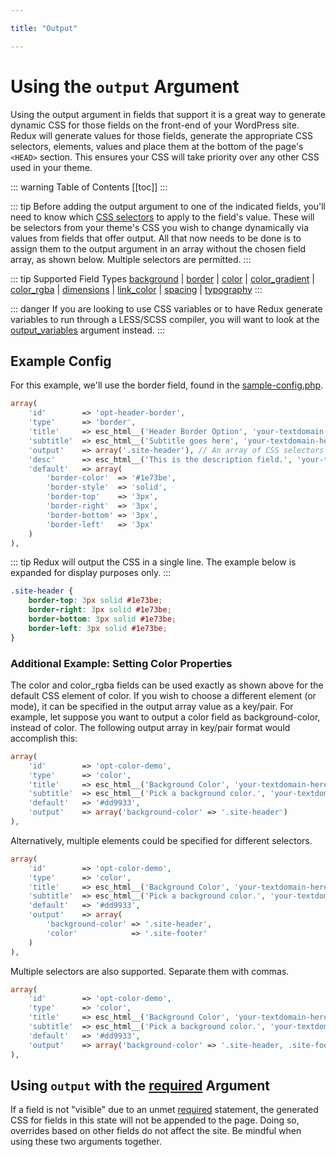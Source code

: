 ```yaml
---

title: "Output" 

---
```


# Using the `output` Argument

Using the output argument in fields that support it is a great way to generate dynamic CSS for those fields on the 
front-end of your WordPress site.  Redux will generate values for those fields, generate the appropriate CSS selectors, 
elements, values and place them at the bottom of the page's `<HEAD>` section. This ensures your CSS will take 
priority over any other CSS used in your theme.

::: warning Table of Contents
[[toc]]
:::

::: tip 
Before adding the output argument to one of the indicated fields, you'll need to know which 
[CSS selectors](http://www.w3schools.com/cssref/css_selectors.asp) to apply to the field's value. These will 
be selectors from your theme's CSS you wish to change dynamically via values from fields that offer output. All that 
now needs to be done is to assign them to the output argument in an array without the chosen field array, as shown below. 
Multiple selectors are permitted.
:::

::: tip Supported Field Types
[background](../../core-fields/background.md) | [border](../../core-fields/border.md) | [color](../../core-fields/color.md) | [color_gradient](../../core-fields/color-gradient.md) | [color_rgba](../../core-fields/color-rgba.md) | [dimensions](../../core-fields/dimensions.md) | [link_color](../../core-fields/link-color.md) | [spacing](../../core-fields/spacing.md) | [typography](../../core-fields/typography.md)
:::

::: danger
If you are looking to use CSS variables or to have Redux generate variables to run through a LESS/SCSS compiler, you 
will want to look at the <u>[output_variables](output-variables.md)</u> argument instead.
:::

## Example Config

For this example, we'll use the border field, found in the 
[sample-config.php](https://github.com/ReduxFramework/redux-framework/blob/master/sample/sample-config.php).
```php
array(
    'id'        => 'opt-header-border',
    'type'      => 'border',
    'title'     => esc_html__('Header Border Option', 'your-textdomain-here'),
    'subtitle'  => esc_html__('Subtitle goes here', 'your-textdomain-here'),
    'output'    => array('.site-header'), // An array of CSS selectors
    'desc'      => esc_html__('This is the description field.', 'your-textdomain-here'),
    'default'   => array(
        'border-color'  => '#1e73be', 
        'border-style'  => 'solid', 
        'border-top'    => '3px', 
        'border-right'  => '3px', 
        'border-bottom' => '3px', 
        'border-left'   => '3px'
    )
),
```

::: tip 
Redux will output the CSS in a single line. The example below is expanded for display purposes only.
:::

```css
.site-header {
    border-top: 3px solid #1e73be;
    border-right: 3px solid #1e73be;
    border-bottom: 3px solid #1e73be;
    border-left: 3px solid #1e73be;
}
```

### Additional Example: Setting Color Properties
The color and color_rgba fields can be used exactly as shown above for the default CSS element of color.  If you wish to choose a different element (or mode), it can be specified in the output array value as a key/pair.  For example, let suppose you want to output a color field as background-color, instead of color.  The following output array in key/pair format would accomplish this:

```php
array(
    'id'        => 'opt-color-demo',
    'type'      => 'color',
    'title'     => esc_html__('Background Color', 'your-textdomain-here'),
    'subtitle'  => esc_html__('Pick a background color.', 'your-textdomain-here'),
    'default'   => '#dd9933',
    'output'    => array('background-color' => '.site-header')
),
```

Alternatively, multiple elements could be specified for different selectors.

```php
array(
    'id'        => 'opt-color-demo',
    'type'      => 'color',
    'title'     => esc_html__('Background Color', 'your-textdomain-here'),
    'subtitle'  => esc_html__('Pick a background color.', 'your-textdomain-here'),
    'default'   => '#dd9933',
    'output'    => array(
        'background-color' => '.site-header', 
        'color'            => '.site-footer'
    )
),
```

Multiple selectors are also supported.  Separate them with commas.

```php
array(
    'id'        => 'opt-color-demo',
    'type'      => 'color',
    'title'     => esc_html__('Background Color', 'your-textdomain-here'),
    'subtitle'  => esc_html__('Pick a background color.', 'your-textdomain-here'),
    'default'   => '#dd9933',
    'output'    => array('background-color' => '.site-header, .site-footer')
),
```

## Using `output` with the [required](./required) Argument

If a field is not "visible" due to an unmet [required](./required) statement, the generated CSS for fields in this state
will not be appended to the page. Doing so, overrides based on other fields do not affect the site. Be mindful when using these two arguments together.